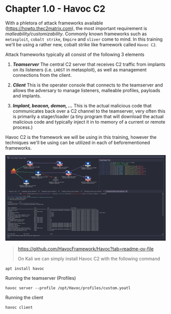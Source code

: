 # Chapter 1.0 - Havoc C2

With a phletora of attack frameworks available (https://howto.thec2matrix.com), the most important requirement is *malleability/customizability*. Commonly known frameworks such as `metasploit`, `cobalt strike`, `Empire` and `sliver` come to mind. In this training we'll be using a rather new, cobalt strike like framework called `Havoc C2`.

Attack frameworks typically all consist of the following 3 elements

1. ***Teamserver***
The central C2 server that receives C2 traffic from implants on its listeners (i.e. `LHOST` in metasploit), as well as management connections from the client.

2. ***Client***
This is the operater console that connects to the teamserver and allows the adversary to manage listeners, malleable profiles, payloads and implants.

3. ***Implant, beacon, demon, ...*** 
This is the actual malicious code that communicates back over a C2 channel to the teamserver, very often this is primarily a stager/loader (a tiny program that will download the actual malicious code and typically inject it in to memory of a current or remote process.)

Havoc C2 is the framework we will be using in this training, however the techniques we'll be using can be utilized in each of beforementioned frameworks.

![Screenshot](./images/havoc.jpg)

> https://github.com/HavocFramework/Havoc?tab=readme-ov-file
> 
> On Kali we can simply install Havoc C2 with the following command
> 
```code
apt install havoc
```

Running the teamserver (Profiles)

```code
havoc server --profile /opt/Havoc/profiles/custom.yoatl
```

Running the client

```code
havoc client
```

